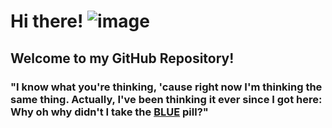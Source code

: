 # Hi there! ![image](https://user-images.githubusercontent.com/74195719/117839464-3ebf1900-b249-11eb-8ee9-8d2832d44e64.png)
## Welcome to my GitHub Repository!


### "I know what you're thinking, 'cause right now I'm thinking the same thing. Actually, I've been thinking it ever since I got here: Why oh why didn't I take the [BLUE](https://www.imdb.com/title/tt0133093/?ref_=ttqt_qt_tt) pill?" 




<!--
**rdevans87/rdevans87** is a ✨ _special_ ✨ repository because its `README.md` (this file) appears on your GitHub profile.



Here are some ideas to get you started:

-  I’m currently working on ...
- 🌱 I’m currently learning ...
- 👯 I’m looking to collaborate on ...
- 🤔 I’m looking for help with ...
- 💬 Ask me about ...
- 📫 How to reach me: ...
- 😄 Pronouns: ...
- ⚡ Fun fact: ...
-->
